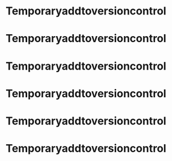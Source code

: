 # Temporaryaddtoversioncontrol
# Temporaryaddtoversioncontrol
# Temporaryaddtoversioncontrol
# Temporaryaddtoversioncontrol
# Temporaryaddtoversioncontrol
# Temporaryaddtoversioncontrol
